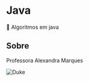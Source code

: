 # Java
🚀 Algoritmos em java



## Sobre
Professora Alexandra Marques

<img src="github.com/profalexandramarques/java/blob/main/duke.png" alt="Duke">

